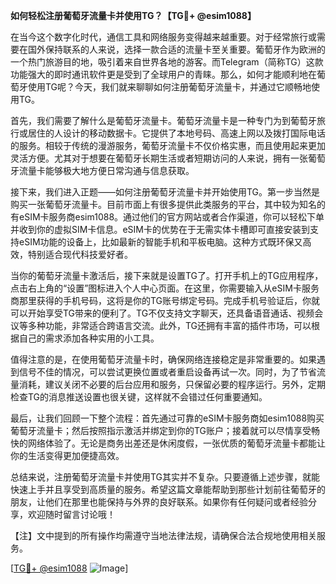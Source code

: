 **如何轻松注册葡萄牙流量卡并使用TG？【TG💪+ @esim1088】**

在当今这个数字化时代，通信工具和网络服务变得越来越重要。对于经常旅行或需要在国外保持联系的人来说，选择一款合适的流量卡至关重要。葡萄牙作为欧洲的一个热门旅游目的地，吸引着来自世界各地的游客。而Telegram（简称TG）这款功能强大的即时通讯软件更是受到了全球用户的青睐。那么，如何才能顺利地在葡萄牙使用TG呢？今天，我们就来聊聊如何注册葡萄牙流量卡，并通过它顺畅地使用TG。

首先，我们需要了解什么是葡萄牙流量卡。葡萄牙流量卡是一种专门为到葡萄牙旅行或居住的人设计的移动数据卡。它提供了本地号码、高速上网以及拨打国际电话的服务。相较于传统的漫游服务，葡萄牙流量卡不仅价格实惠，而且使用起来更加灵活方便。尤其对于想要在葡萄牙长期生活或者短期访问的人来说，拥有一张葡萄牙流量卡能够极大地方便日常沟通与信息获取。

接下来，我们进入正题——如何注册葡萄牙流量卡并开始使用TG。第一步当然是购买一张葡萄牙流量卡。目前市面上有很多提供此类服务的平台，其中较为知名的有eSIM卡服务商esim1088。通过他们的官方网站或者合作渠道，你可以轻松下单并收到你的虚拟SIM卡信息。eSIM卡的优势在于无需实体卡槽即可直接安装到支持eSIM功能的设备上，比如最新的智能手机和平板电脑。这种方式既环保又高效，特别适合现代科技爱好者。

当你的葡萄牙流量卡激活后，接下来就是设置TG了。打开手机上的TG应用程序，点击右上角的“设置”图标进入个人中心页面。在这里，你需要输入从eSIM卡服务商那里获得的手机号码，这将是你的TG账号绑定号码。完成手机号验证后，你就可以开始享受TG带来的便利了。TG不仅支持文字聊天，还具备语音通话、视频会议等多种功能，非常适合跨语言交流。此外，TG还拥有丰富的插件市场，可以根据自己的需求添加各种实用的小工具。

值得注意的是，在使用葡萄牙流量卡时，确保网络连接稳定是非常重要的。如果遇到信号不佳的情况，可以尝试更换位置或者重启设备再试一次。同时，为了节省流量消耗，建议关闭不必要的后台应用和服务，只保留必要的程序运行。另外，定期检查TG的消息推送设置也很关键，这样就不会错过任何重要通知。

最后，让我们回顾一下整个流程：首先通过可靠的eSIM卡服务商如esim1088购买葡萄牙流量卡；然后按照指示激活并绑定到你的TG账户；接着就可以尽情享受畅快的网络体验了。无论是商务出差还是休闲度假，一张优质的葡萄牙流量卡都能让你的生活变得更加便捷高效。

总结来说，注册葡萄牙流量卡并使用TG其实并不复杂。只要遵循上述步骤，就能快速上手并且享受到高质量的服务。希望这篇文章能帮助到那些计划前往葡萄牙的朋友，让他们在那里也能保持与外界的良好联系。如果你有任何疑问或者经验分享，欢迎随时留言讨论哦！

【注】文中提到的所有操作均需遵守当地法律法规，请确保合法合规地使用相关服务。

[[TG💪+ @esim1088](https://t.me/s/esim1088) ![Image](https://i.postimg.cc/4NQfJmqS/Snipaste-2025-05-13-00-14-12.png)]